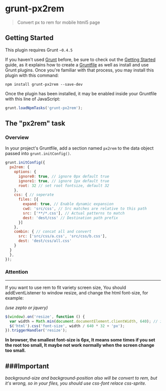 # grunt-px2rem

> Convert px to rem for mobile html5 page

## Getting Started
This plugin requires Grunt `~0.4.5`

If you haven't used [Grunt](http://gruntjs.com/) before, be sure to check out the [Getting Started](http://gruntjs.com/getting-started) guide, as it explains how to create a [Gruntfile](http://gruntjs.com/sample-gruntfile) as well as install and use Grunt plugins. Once you're familiar with that process, you may install this plugin with this command:

```shell
npm install grunt-px2rem --save-dev
```

Once the plugin has been installed, it may be enabled inside your Gruntfile with this line of JavaScript:

```js
grunt.loadNpmTasks('grunt-px2rem');
```

## The "px2rem" task

### Overview
In your project's Gruntfile, add a section named `px2rem` to the data object passed into `grunt.initConfig()`.

```js
grunt.initConfig({
  px2rem: {
    options: {
      ignore0: true, // ignore 0px default true
      ignore1: true, // ignore 1px default true
      root: 32 // set root fontsize, default 32
    },
    css: { // seperate
      files: [{
        expand: true, // Enable dynamic expansion
        cwd: 'src/css', // Src matches are relative to this path
        src: ['**/*.css'], // Actual patterns to match
        dest: 'dest/css' // Destination path prefix
      }]
    },
    combin: { // concat all and convert
      src: ['src/css/a.css', 'src/css/b.css'],
      dest: 'dest/css/all.css'
    }
  }
  },
});
```

### Attention
---
If you want to use rem to fit variety screen size, You should addEventListener to window resize, and change the html font-size, for example: 

*(use zepto or jquery)*

```javascript
$(window).on('resize', function () {
  var width = Math.min(document.documentElement.clientWidth, 640); // in my page, I limit it to 640
  $('html').css('font-size', width / 640 * 32 + 'px');
}).triggerHandler('resize');
```

**In browser, the smallest font-size is 6px, It means some times if you set the root too small, It maybe not work normally when the screen change too small.**

###Important
---
*background-size and background-position also will be convert to rem, but it's wrong, so in your files, you should use css-font relace css-sprite.*
